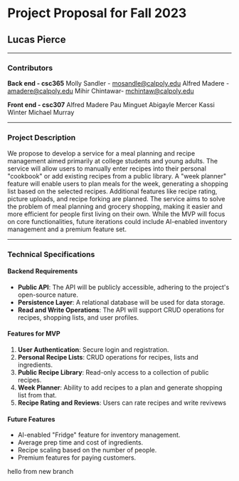 

# Project Proposal for Fall 2023
## Lucas Pierce

---

### Contributors
**Back end - csc365**
Molly Sandler - mosandle@calpoly.edu
Alfred Madere - amadere@calpoly.edu
Mihir Chintawar- mchintaw@calpoly.edu

**Front end - csc307**
Alfred Madere
Pau Minguet
Abigayle Mercer
Kassi Winter
Michael Murray

---

### Project Description

We propose to develop a service for a meal planning and recipe management  aimed primarily at college students and young adults. The service will allow users to manually enter recipes into their personal "cookbook" or add existing recipes from a public library. A "week planner" feature will enable users to plan meals for the week, generating a shopping list based on the selected recipes. Additional features like recipe rating, picture uploads, and recipe forking are planned. The service aims to solve the problem of meal planning and grocery shopping, making it easier and more efficient for people first living on their own. While the MVP will focus on core functionalities, future iterations could include AI-enabled inventory management and a premium feature set.

---

### Technical Specifications

#### Backend Requirements
- **Public API**: The API will be publicly accessible, adhering to the project's open-source nature.
- **Persistence Layer**: A relational database will be used for data storage.
- **Read and Write Operations**: The API will support CRUD operations for recipes, shopping lists, and user profiles.

#### Features for MVP
1. **User Authentication**: Secure login and registration.
2. **Personal Recipe Lists**: CRUD operations for recipes, lists and ingredients.
3. **Public Recipe Library**: Read-only access to a collection of public recipes.
4. **Week Planner**: Ability to add recipes to a plan and generate shopping list from that.
5. **Recipe Rating and Reviews**: Users can rate recipes and write revivews
   
#### Future Features
- AI-enabled "Fridge" feature for inventory management.
- Average prep time and cost of ingredients.
- Recipe scaling based on the number of people.
- Premium features for paying customers.


hello from new branch
